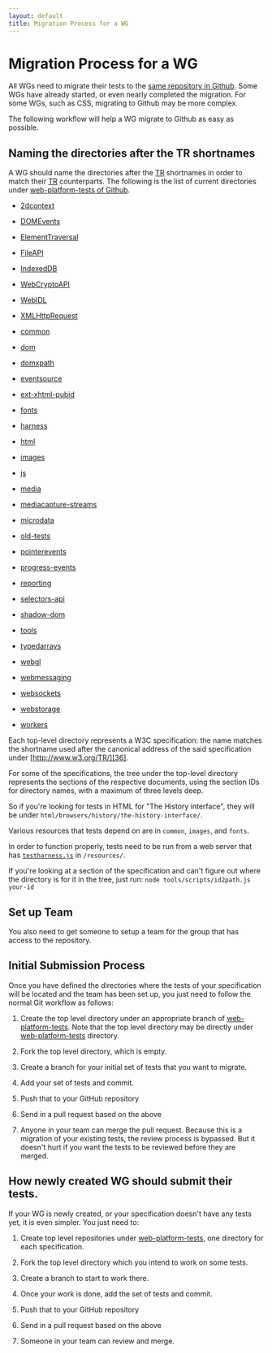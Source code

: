 ```yaml
---
layout: default
title: Migration Process for a WG
---
```


# Migration Process for a WG

All WGs need to migrate their tests to the [same repository in Github][1].
Some WGs have already started, or even nearly completed the migration. For
some WGs, such as CSS, migrating to Github may be more complex.

The following workflow will help a WG migrate to Github as easy as possible.

## Naming the directories after the TR shortnames

A WG should name the directories after the [TR][36] shortnames in order to
match their [TR][36] counterparts. The following is the list of current
directories under [web-platform-tests of Github][1].

* [2dcontext][2]

* [DOMEvents][3]

* [ElementTraversal][4]

* [FileAPI][5]

* [IndexedDB][6]

* [WebCryptoAPI][7]

* [WebIDL][8]

* [XMLHttpRequest][9]

* [common][10]

* [dom][11]

* [domxpath][12]

* [eventsource][13]

* [ext-xhtml-pubid][14]

* [fonts][15]

* [harness][16]

* [html][17]

* [images][18]

* [js][19]

* [media][20]

* [mediacapture-streams][21]

* [microdata][22]

* [old-tests][23]

* [pointerevents][24]

* [progress-events][25]

* [reporting][26]

* [selectors-api][27]

* [shadow-dom][28]

* [tools][29]

* [typedarrays][30]

* [webgl][31]

* [webmessaging][32]

* [websockets][33]

* [webstorage][34]

* [workers][35]

Each top-level directory represents a W3C specification: the name matches the
shortname used after the canonical address of the said specification under
[http://www.w3.org/TR/][36].

For some of the specifications, the tree under the top-level directory
represents the sections of the respective documents, using the section IDs
for directory names, with a maximum of three levels deep.

So if you're looking for tests in HTML for "The History interface", they will
be under `html/browsers/history/the-history-interface/`.

Various resources that tests depend on are in `common`, `images`, and
`fonts`.

In order to function properly, tests need to be run from a web server that
has [`testharness.js`][37] in `/resources/`.

If you're looking at a section of the specification and can't figure out
where the directory is for it in the tree, just run:
`node tools/scripts/id2path.js your-id`

## Set up Team

You also need to get someone to setup a team for the group that has access to
the repository.

## Initial Submission Process

Once you have defined the directories where the tests of your specification
will be located and the team has been set up, you just need to follow the
normal Git workflow as follows:

1. Create the top level directory under an appropriate branch of
[web-platform-tests][1]. Note that the top level directory may be directly
under [web-platform-tests][1] directory.

2. Fork the top level directory, which is empty.

3. Create a branch for your initial set of tests that you want to migrate.

4. Add your set of tests and commit.

5. Push that to your GitHub repository

6. Send in a pull request based on the above

7. Anyone in your team can merge the pull request. Because this is a
migration of your existing tests, the review process is bypassed. But it
doesn't hurt if you want the tests to be reviewed before they are merged.

## How newly created WG should submit their tests.

If your WG is newly created, or your specification doesn't have any tests
yet, it is even simpler. You just need to:

1. Create top level repositories under [web-platform-tests][1], one directory
for each specification.

2. Fork the top level directory which you intend to work on some tests.

3. Create a branch to start to work there.

4. Once your work is done, add the set of tests and commit.

5. Push that to your GitHub repository

6. Send in a pull request based on the above

7. Someone in your team can review and merge.

[1]: https://github.com/w3c/web-platform-tests
[2]: https://github.com/w3c/web-platform-tests/tree/master/2dcontext
[3]: https://github.com/w3c/web-platform-tests/tree/master/DOMEvents
[4]: https://github.com/w3c/web-platform-tests/tree/master/ElementTraversal
[5]: https://github.com/w3c/web-platform-tests/tree/master/FileAPI
[6]: https://github.com/w3c/web-platform-tests/tree/master/IndexedDB
[7]: https://github.com/w3c/web-platform-tests/tree/master/WebCryptoAPI
[8]: https://github.com/w3c/web-platform-tests/tree/master/WebIDL
[9]: https://github.com/w3c/web-platform-tests/tree/master/XMLHttpRequest
[10]: https://github.com/w3c/web-platform-tests/tree/master/common
[11]: https://github.com/w3c/web-platform-tests/tree/master/dom
[12]: https://github.com/w3c/web-platform-tests/tree/master/domxpath
[13]: https://github.com/w3c/web-platform-tests/tree/master/eventsource
[14]: https://github.com/w3c/web-platform-tests/tree/master/ext-xhtml-pubid
[15]: https://github.com/w3c/web-platform-tests/tree/master/fonts
[16]: https://github.com/w3c/web-platform-tests/tree/master/harness
[17]: https://github.com/w3c/web-platform-tests/tree/master/html
[18]: https://github.com/w3c/web-platform-tests/tree/master/images
[19]: https://github.com/w3c/web-platform-tests/tree/master/js
[20]: https://github.com/w3c/web-platform-tests/tree/master/media
[21]: https://github.com/w3c/web-platform-tests/tree/master/mediacapture-streams
[22]: https://github.com/w3c/web-platform-tests/tree/master/microdata
[23]: https://github.com/w3c/web-platform-tests/tree/master/old-tests
[24]: https://github.com/w3c/web-platform-tests/tree/master/pointerevents
[25]: https://github.com/w3c/web-platform-tests/tree/master/progress-events
[26]: https://github.com/w3c/web-platform-tests/tree/master/reporting
[27]: https://github.com/w3c/web-platform-tests/tree/master/selectors-api
[28]: https://github.com/w3c/web-platform-tests/tree/master/shadow-dom
[29]: https://github.com/w3c/web-platform-tests/tree/master/tools
[30]: https://github.com/w3c/web-platform-tests/tree/master/typedarrays
[31]: https://github.com/w3c/web-platform-tests/tree/master/webgl
[32]: https://github.com/w3c/web-platform-tests/tree/master/webmessaging
[33]: https://github.com/w3c/web-platform-tests/tree/master/websockets
[34]: https://github.com/w3c/web-platform-tests/tree/master/webstorage
[35]: https://github.com/w3c/web-platform-tests/tree/master/workers
[36]: http://www.w3.org/TR/
[37]: https://github.com/w3c/testharness.js
